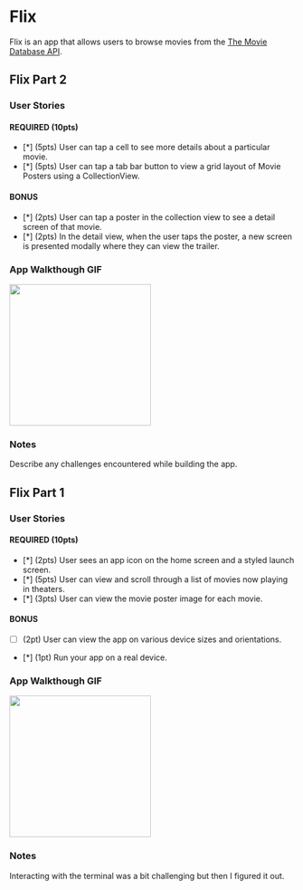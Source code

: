 # Flix

Flix is an app that allows users to browse movies from the [The Movie Database API](http://docs.themoviedb.apiary.io/#).

## Flix Part 2
### User Stories
#### REQUIRED (10pts)
- [*] (5pts) User can tap a cell to see more details about a particular movie.
- [*] (5pts) User can tap a tab bar button to view a grid layout of Movie Posters using a CollectionView.

#### BONUS
- [*] (2pts) User can tap a poster in the collection view to see a detail screen of that movie.
- [*] (2pts) In the detail view, when the user taps the poster, a new screen is presented modally where they can view the trailer.

### App Walkthough GIF

<img src="https://gph.is/g/Z5Jzq34" width=250><br>

### Notes
Describe any challenges encountered while building the app.
## Flix Part 1
### User Stories
#### REQUIRED (10pts)
- [*] (2pts) User sees an app icon on the home screen and a styled launch screen.
- [*] (5pts) User can view and scroll through a list of movies now playing in theaters.
- [*] (3pts) User can view the movie poster image for each movie.

#### BONUS
- [ ] (2pt) User can view the app on various device sizes and orientations.
- [*] (1pt) Run your app on a real device.

### App Walkthough GIF
<img src="http://g.recordit.co/CtpM6EP09W.gif" width=250><br>

### Notes
Interacting with the terminal was a bit challenging but then I figured it out.
